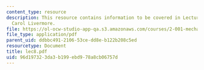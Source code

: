 ```yaml
---
content_type: resource
description: This resource contains information to be covered in Lecture 8 by Prof.
  Carol Livermore.
file: https://ol-ocw-studio-app-qa.s3.amazonaws.com/courses/2-001-mechanics-materials-i-fall-2006/96d197323da3b199ebd978a8cb06757d_lec8.pdf
file_type: application/pdf
parent_uid: ddbbc491-2106-53ce-dd8e-b122b208c5ed
resourcetype: Document
title: lec8.pdf
uid: 96d19732-3da3-b199-ebd9-78a8cb06757d
---
```

